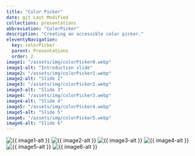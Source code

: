 ```yaml
---
title: "Color Picker"
date: git Last Modified
collections: presentations
abbreviation: "ColorPicker"
description: "Creating an accessible color picker."
eleventyNavigation:
  key: colorPicker
  parent: Presentations
  order: 2
image1: "/assets/img/colorPicker0.webp"
image1-alt: "Introduction slide"
image2: "/assets/img/colorPicker1.webp"
image2-alt: "Slide 2"
image3: "/assets/img/colorPicker2.webp"
image3-alt: "Slide 3"
image4: "/assets/img/colorPicker3.webp"
image4-alt: "Slide 4"
image5: "/assets/img/colorPicker4.webp"
image5-alt: "Slide 5"
image6: "/assets/img/colorPicker5.webp"
image6-alt: "Slide 6"
---
```


<div class="container mb-3">
  <sl-carousel pagination navigation mouse-dragging loop style="--aspect-ratio: 3/2;">
    <sl-carousel-item>
      <img
        alt="{{ image1-alt }}"
        src="{{ image1 }}"
      />
    </sl-carousel-item>
    <sl-carousel-item>
      <img
        alt="{{ image2-alt }}"
        src="{{ image2 }}"
      />
    </sl-carousel-item>
    <sl-carousel-item>
      <img
        alt="{{ image3-alt }}"
        src="{{ image3 }}"
      />
    </sl-carousel-item>
    <sl-carousel-item>
      <img
        alt="{{ image4-alt }}"
        src="{{ image4 }}"
      />
    </sl-carousel-item>
    <sl-carousel-item>
      <img
        alt="{{ image5-alt }}"
        src="{{ image5 }}"
      />
    </sl-carousel-item>
    <sl-carousel-item>
      <img
        alt="{{ image6-alt }}"
        src="{{ image6 }}"
      />
    </sl-carousel-item>
  </sl-carousel>
</div>
